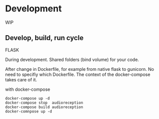# Development

WIP

## Develop, build, run cycle

FLASK

During development. Shared folders (bind volume) for your code.

After change in Dockerfile, for example from native flask to gunicorn.
No need to specifiy which Dockerfile. The context of the docker-compose takes care of it.

with docker-compose

    docker-compose up -d
    docker-compose stop  audioreception
    docker-compose build audioreception
    docker-comnpose up -d

